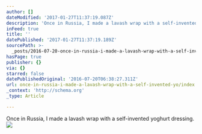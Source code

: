 ```yaml
---
author: []
dateModified: '2017-01-27T11:37:19.087Z'
description: 'Once in Russia, I made a lavash wrap with a self-invented yoghurt dressing.'
inFeed: true
title: ''
datePublished: '2017-01-27T11:37:19.189Z'
sourcePath: >-
  _posts/2016-07-20-once-in-russia-i-made-a-lavash-wrap-with-a-self-invented-yo.md
hasPage: true
publisher: {}
via: {}
starred: false
datePublishedOriginal: '2016-07-20T06:38:27.311Z'
url: once-in-russia-i-made-a-lavash-wrap-with-a-self-invented-yo/index.html
_context: 'http://schema.org'
_type: Article

---
```

Once in Russia, I made a lavash wrap with a self-invented yoghurt dressing.
![](https://the-grid-user-content.s3-us-west-2.amazonaws.com/0fa3fdba-c07d-428f-a877-1af0e670ca4a.jpg)